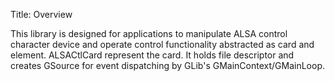 Title: Overview

This library is designed for applications to manipulate ALSA control character device and operate
control functionality abstracted as card and element. ALSACtlCard represent the card. It holds
file descriptor and creates GSource for event dispatching by GLib's GMainContext/GMainLoop.
